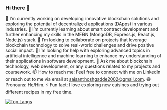 ### Hi there 👋

🔭 I’m currently working on developing innovative blockchain solutions and exploring the potential of decentralized applications (DApps) in various industries.
🌱 I’m currently learning about smart contract development and further enhancing my skills in the MERN (MongoDB, Express.js, React.js, Node.js) stack.
👯 I’m looking to collaborate on projects that leverage blockchain technology to solve real-world challenges and drive positive social impact.
🤔 I’m looking for help with exploring advanced topics in artificial intelligence and machine learning to enhance my understanding of their applications in software development.
💬 Ask me about blockchain technology, web development, or any questions related to my projects and coursework.
📫 How to reach me: Feel free to connect with me on LinkedIn or reach out to me via email at saisanthoshgadde2002@gmail.com.
😄 Pronouns: He/Him.
⚡ Fun fact: I love exploring new cuisines and trying out different recipes in my free time.

[![Top Langs](https://github-readme-stats.vercel.app/api/top-langs/?username=Santhosh2002)](https://github.com/Santhosh2002/github-readme-stats)
